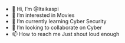 - 👋 Hi, I’m @Itaikaspi
- 👀 I’m interested in Movies 
- 🌱 I’m currently learning Cyber Security 
- 💞️ I’m looking to collaborate on Cyber
- 📫 How to reach me Just shout loud enough
<!---
Itaikaspi/Itaikaspi is a ✨ special ✨ repository because its `README.md` (this file) appears on your GitHub profile.
You can click the Preview link to take a look at your changes.
--->
